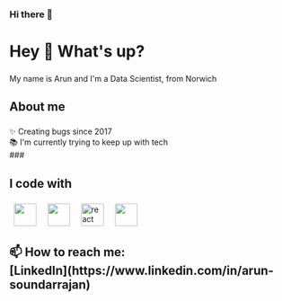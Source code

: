 ### Hi there 👋

<h1 align="left">Hey 👋 What's up?</h1>

###

<p align="left">My name is Arun and I'm a Data Scientist, from Norwich</p>

###

<h2 align="left">About me</h2>

###

<p align="left">✨ Creating bugs since 2017<br>📚 I'm currently trying to keep up with tech<br>
###

<h2 align="left">I code with</h2>

###

<div align="left"> 
  <img src="https://cdn.jsdelivr.net/gh/devicons/devicon@latest/icons/python/python-original-wordmark.svg" height="40"/>
  <img width="12" />
  <img src="https://cdn.jsdelivr.net/gh/devicons/devicon@latest/icons/bash/bash-original.svg" height="40"/>
  <img width="12" />
  <img src="https://cdn.jsdelivr.net/gh/devicons/devicon/icons/react/react-original.svg" height="40" alt="react logo"  />
  <img width="12" />
  <img src="https://cdn.jsdelivr.net/gh/devicons/devicon@latest/icons/pytorch/pytorch-original.svg" height="40"/>
  <img width="12" />

</div>

###

<h2 align="left">📫 How to reach me: <br>[LinkedIn](https://www.linkedin.com/in/arun-soundarrajan) </h2>


